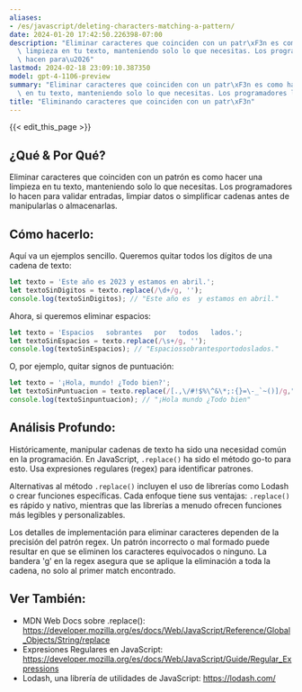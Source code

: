 ```yaml
---
aliases:
- /es/javascript/deleting-characters-matching-a-pattern/
date: 2024-01-20 17:42:50.226398-07:00
description: "Eliminar caracteres que coinciden con un patr\xF3n es como hacer una\
  \ limpieza en tu texto, manteniendo solo lo que necesitas. Los programadores lo\
  \ hacen para\u2026"
lastmod: 2024-02-18 23:09:10.387350
model: gpt-4-1106-preview
summary: "Eliminar caracteres que coinciden con un patr\xF3n es como hacer una limpieza\
  \ en tu texto, manteniendo solo lo que necesitas. Los programadores lo hacen para\u2026"
title: "Eliminando caracteres que coinciden con un patr\xF3n"
---
```


{{< edit_this_page >}}

## ¿Qué & Por Qué?

Eliminar caracteres que coinciden con un patrón es como hacer una limpieza en tu texto, manteniendo solo lo que necesitas. Los programadores lo hacen para validar entradas, limpiar datos o simplificar cadenas antes de manipularlas o almacenarlas.

## Cómo hacerlo:

Aquí va un ejemplos sencillo. Queremos quitar todos los dígitos de una cadena de texto:

```javascript
let texto = 'Este año es 2023 y estamos en abril.';
let textoSinDigitos = texto.replace(/\d+/g, '');
console.log(textoSinDigitos); // "Este año es  y estamos en abril."
```

Ahora, si queremos eliminar espacios:

```javascript
let texto = 'Espacios   sobrantes   por   todos   lados.';
let textoSinEspacios = texto.replace(/\s+/g, '');
console.log(textoSinEspacios); // "Espaciossobrantesportodoslados."
```

O, por ejemplo, quitar signos de puntuación:

```javascript
let texto = '¡Hola, mundo! ¿Todo bien?';
let textoSinPuntuacion = texto.replace(/[.,\/#!$%\^&\*;:{}=\-_`~()]/g,"");
console.log(textoSinpuntuacion); // "¡Hola mundo ¿Todo bien"
```

## Análisis Profundo:

Históricamente, manipular cadenas de texto ha sido una necesidad común en la programación. En JavaScript, `.replace()` ha sido el método go-to para esto. Usa expresiones regulares (regex) para identificar patrones. 

Alternativas al método `.replace()` incluyen el uso de librerías como Lodash o crear funciones específicas. Cada enfoque tiene sus ventajas: `.replace()` es rápido y nativo, mientras que las librerías a menudo ofrecen funciones más legibles y personalizables.

Los detalles de implementación para eliminar caracteres dependen de la precisión del patrón regex. Un patrón incorrecto o mal formado puede resultar en que se eliminen los caracteres equivocados o ninguno. La bandera 'g' en la regex asegura que se aplique la eliminación a toda la cadena, no solo al primer match encontrado.

## Ver También:

- MDN Web Docs sobre .replace(): https://developer.mozilla.org/es/docs/Web/JavaScript/Reference/Global_Objects/String/replace
- Expresiones Regulares en JavaScript: https://developer.mozilla.org/es/docs/Web/JavaScript/Guide/Regular_Expressions
- Lodash, una librería de utilidades de JavaScript: https://lodash.com/
